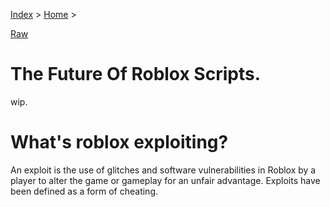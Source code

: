 [Index](index) > [Home](home) >

[Raw](main)

# The Future Of Roblox Scripts.
wip.

# What's roblox exploiting?
An exploit is the use of glitches and software vulnerabilities in Roblox by a player to alter the game or gameplay for an unfair advantage. Exploits have been defined as a form of cheating.